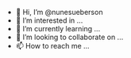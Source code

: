- 👋 Hi, I’m @nunesueberson
- 👀 I’m interested in ...
- 🌱 I’m currently learning ...
- 💞️ I’m looking to collaborate on ...
- 📫 How to reach me ...

<!---
nunesueberson/nunesueberson is a ✨ special ✨ repository because its `README.md` (this file) appears on your GitHub profile.
You can click the Preview link to take a look at your changes.
--->
